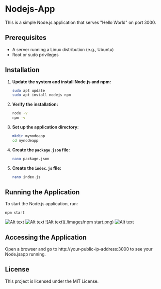 # Nodejs-App

This is a simple Node.js application that serves "Hello World" on port 3000.

## Prerequisites

- A server running a Linux distribution (e.g., Ubuntu)
- Root or sudo privileges

## Installation

1. **Update the system and install Node.js and npm:**
    ```bash
    sudo apt update
    sudo apt install nodejs npm
    ```

2. **Verify the installation:**
    ```bash
    node -v
    npm -v
    ```

3. **Set up the application directory:**
    ```bash
    mkdir mynodeapp
    cd mynodeapp
    ```

4. **Create the `package.json` file:**
    ```bash
    nano package.json
    ```
    
5. **Create the `index.js` file:**
    ```bash
    nano index.js
    ```
    
## Running the Application

To start the Node.js application, run:
```bash
npm start
```

![Alt text](./nodeapp/images/index.js.png)
![Alt text](./images/package.json.png)
![Alt text](./images/npm start.png)
![Alt text](./images/output.png)


## Accessing the Application
Open a browser and go to http://your-public-ip-address:3000 to see your Node.jsapp running.

## License
This project is licensed under the MIT License.
